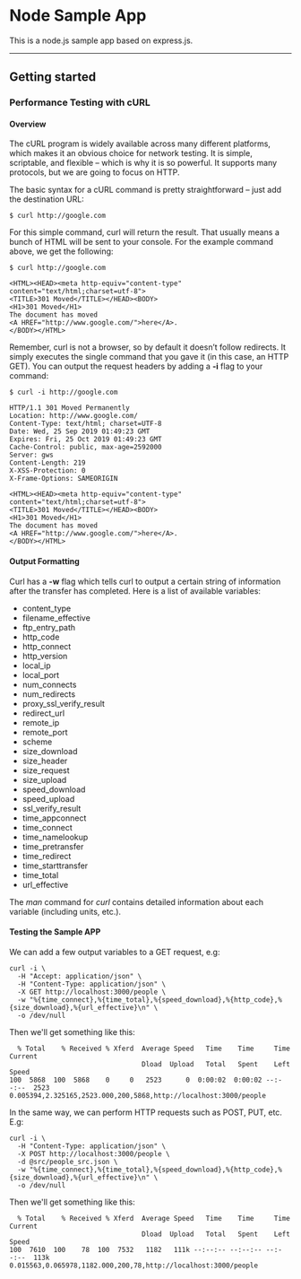 # Node Sample App

This is a node.js sample app based on express.js.

---

## Getting started

### Performance Testing with cURL

#### Overview

The cURL program is widely available across many different platforms, which makes it an obvious choice for network testing.
It is simple, scriptable, and flexible – which is why it is so powerful.
It supports many protocols, but we are going to focus on HTTP.

The basic syntax for a cURL command is pretty straightforward – just add the destination URL:

```shell
$ curl http://google.com
```

For this simple command, curl will return the result. That usually means a bunch of HTML will be sent to your console.
For the example command above, we get the following:

```shell
$ curl http://google.com

<HTML><HEAD><meta http-equiv="content-type" content="text/html;charset=utf-8">
<TITLE>301 Moved</TITLE></HEAD><BODY>
<H1>301 Moved</H1>
The document has moved
<A HREF="http://www.google.com/">here</A>.
</BODY></HTML>
```

Remember, curl is not a browser, so by default it doesn’t follow redirects.
It simply executes the single command that you gave it (in this case, an HTTP GET).
You can output the request headers by adding a **-i** flag to your command:

```shell
$ curl -i http://google.com

HTTP/1.1 301 Moved Permanently
Location: http://www.google.com/
Content-Type: text/html; charset=UTF-8
Date: Wed, 25 Sep 2019 01:49:23 GMT
Expires: Fri, 25 Oct 2019 01:49:23 GMT
Cache-Control: public, max-age=2592000
Server: gws
Content-Length: 219
X-XSS-Protection: 0
X-Frame-Options: SAMEORIGIN

<HTML><HEAD><meta http-equiv="content-type" content="text/html;charset=utf-8">
<TITLE>301 Moved</TITLE></HEAD><BODY>
<H1>301 Moved</H1>
The document has moved
<A HREF="http://www.google.com/">here</A>.
</BODY></HTML>
```

#### Output Formatting

Curl has a **-w** flag which tells curl to output a certain string of information after the transfer has completed.
Here is a list of available variables:

- content_type
- filename_effective
- ftp_entry_path
- http_code
- http_connect
- http_version
- local_ip
- local_port
- num_connects
- num_redirects
- proxy_ssl_verify_result
- redirect_url
- remote_ip
- remote_port
- scheme
- size_download
- size_header
- size_request
- size_upload
- speed_download
- speed_upload
- ssl_verify_result
- time_appconnect
- time_connect
- time_namelookup
- time_pretransfer
- time_redirect
- time_starttransfer
- time_total
- url_effective

The _man_ command for _curl_ contains detailed information about each variable (including units, etc.).

#### Testing the Sample APP

We can add a few output variables to a GET request, e.g:

```shell
curl -i \
  -H "Accept: application/json" \
  -H "Content-Type: application/json" \
  -X GET http://localhost:3000/people \
  -w "%{time_connect},%{time_total},%{speed_download},%{http_code},%{size_download},%{url_effective}\n" \
  -o /dev/null
```

Then we'll get something like this:

```shell
  % Total    % Received % Xferd  Average Speed   Time    Time     Time  Current
                                 Dload  Upload   Total   Spent    Left  Speed
100  5868  100  5868    0     0   2523      0  0:00:02  0:00:02 --:--:--  2523
0.005394,2.325165,2523.000,200,5868,http://localhost:3000/people
```

In the same way, we can perform HTTP requests such as POST, PUT, etc. E.g:

```shell
curl -i \
  -H "Content-Type: application/json" \
  -X POST http://localhost:3000/people \
  -d @src/people_src.json \
  -w "%{time_connect},%{time_total},%{speed_download},%{http_code},%{size_download},%{url_effective}\n" \
  -o /dev/null
```

Then we'll get something like this:

```shell
  % Total    % Received % Xferd  Average Speed   Time    Time     Time  Current
                                 Dload  Upload   Total   Spent    Left  Speed
100  7610  100    78  100  7532   1182   111k --:--:-- --:--:-- --:--:--  113k
0.015563,0.065978,1182.000,200,78,http://localhost:3000/people
```
